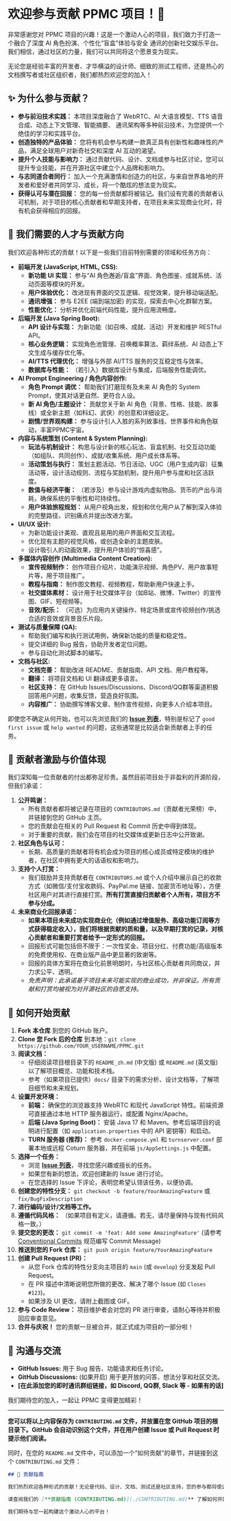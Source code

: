 # 欢迎参与贡献 PPMC 项目！🎉

非常感谢您对 PPMC 项目的兴趣！这是一个激动人心的项目，我们致力于打造一个融合了深度 AI 角色扮演、个性化“盲盒”体验与安全  通讯的创新社交娱乐平台。我们相信，通过社区的力量，我们可以共同将这个愿景变为现实。

无论您是经验丰富的开发者、才华横溢的设计师、细致的测试工程师，还是热心的文档撰写者或社区组织者，我们都热烈欢迎您的加入！

## ✨ 为什么参与贡献？

*   **参与前沿技术实践：** 本项目深度融合了 WebRTC、AI 大语言模型、TTS 语音合成、动态上下文管理、智能摘要、 通讯架构等多种前沿技术，为您提供一个绝佳的学习和实践平台。
*   **创造独特的产品体验：** 您将有机会参与构建一款真正具有创新性和趣味性的产品，满足全球用户对新奇社交和深度 AI 互动的渴望。
*   **提升个人技能与影响力：** 通过贡献代码、设计、文档或参与社区讨论，您可以提升专业技能，并在开源社区中建立个人品牌和影响力。
*   **与志同道合者同行：** 加入一个充满激情和创造力的社区，与来自世界各地的开发者和爱好者共同学习、成长，将一个酷炫的想法变为现实。
*   **获得认可与潜在回报：** 您的每一份贡献都将被铭记。我们设有完善的贡献者认可机制，对于项目的核心贡献者和早期支持者，在项目未来实现商业化时，将有机会获得相应的回报。

## 🚀 我们需要的人才与贡献方向

我们欢迎各种形式的贡献！以下是一些我们目前特别需要的领域和任务方向：

*   **前端开发 (JavaScript, HTML, CSS):**
    *   **新功能 UI 实现：** 参与“AI 角色邂逅/盲盒”界面、角色图鉴、成就系统、活动页面等模块的开发。
    *   **用户体验优化：** 改进现有界面的交互逻辑、视觉效果，提升移动端适配。
    *   **通讯增强：** 参与 E2EE (端到端加密) 的实现，探索去中心化群聊方案。
    *   **性能优化：** 分析并优化前端代码性能，提升应用流畅度。
*   **后端开发 (Java Spring Boot):**
    *   **API 设计与实现：** 为新功能（如召唤、成就、活动）开发和维护 RESTful API。
    *   **核心业务逻辑：** 实现角色池管理、召唤概率算法、羁绊系统、AI 动态上下文生成与缓存优化等。
    *   **AI/TTS 代理优化：** 增强与外部 AI/TTS 服务的交互稳定性与效率。
    *   **数据库与性能：** （若引入）数据库设计与集成，后端服务性能调优。
*   **AI Prompt Engineering / 角色内容创作:**
    *   **角色 Prompt 调优：** 帮助我们打磨现有及未来 AI 角色的 System Prompt，使其对话更自然、更符合人设。
    *   **新 AI 角色/主题设计：** 贡献您关于新 AI 角色（背景、性格、技能、故事线）或全新主题（如科幻、武侠）的创意和详细设定。
    *   **剧情/世界观构建：** 参与设计引人入胜的系列故事线、世界事件和角色联动，丰富PPMC宇宙。
*   **内容与系统策划 (Content & System Planning):**
    *   **玩法与机制设计：** 构思与设计新的核心玩法、盲盒机制、社交互动功能（如组队、共同创作）、成就/收集系统、用户成长体系等。
    *   **活动策划与执行：** 策划主题活动、节日活动、UGC（用户生成内容）征集活动等，设计活动规则、流程与奖励机制，提升用户参与度和社区活跃度。
    *   **数值与经济平衡：** （若涉及）参与设计游戏内虚拟物品、货币的产出与消耗，确保系统的平衡性和可持续性。
    *   **用户体验旅程规划：** 从用户视角出发，规划和优化用户从了解到深入体验的完整路径，识别痛点并提出改进方案。
*   **UI/UX 设计:**
    *   为新功能设计美观、直观且易用的用户界面和交互流程。
    *   优化现有主题的视觉风格，或创造全新的主题皮肤。
    *   设计吸引人的动画效果，提升用户体验的“惊喜感”。
*   **多媒体内容创作 (Multimedia Content Creation):**
    *   **宣传视频制作：** 创作项目介绍片、功能演示视频、角色PV、用户故事短片等，用于项目推广。
    *   **教程与指南：** 制作图文教程、视频教程，帮助新用户快速上手。
    *   **社交媒体素材：** 设计用于社交媒体平台（如B站、微博、Twitter）的宣传图、GIF、短视频等。
    *   **音效/配乐：** （可选）为应用内关键操作、特定场景或宣传视频创作/挑选合适的音效或背景音乐片段。
*   **测试与质量保障 (QA):**
    *   帮助我们编写和执行测试用例，确保新功能的质量和稳定性。
    *   提交详细的 Bug 报告，协助开发者定位问题。
    *   参与自动化测试脚本的编写。
*   **文档与社区:**
    *   **文档完善：** 帮助改进 README、贡献指南、API 文档、用户教程等。
    *   **翻译：** 将项目文档和 UI 翻译成更多语言。
    *   **社区支持：** 在 GitHub Issues/Discussions、Discord/QQ群等渠道积极回答用户问题，收集反馈，营造良好氛围。
    *   **内容推广：** 协助撰写博客文章、制作宣传视频，向更多人介绍本项目。

即使您不确定从何开始，也可以先浏览我们的 [**Issue 列表**](https://github.com/git-hub-cc/PPMC/issues)，特别是标记了 `good first issue` 或 `help wanted` 的问题，这些通常是比较适合新贡献者上手的任务。

## 💖 贡献者激励与价值体现

我们深知每一位贡献者的付出都弥足珍贵。虽然目前项目处于非盈利的开源阶段，但我们承诺：

1.  **公开鸣谢：**
    *   所有贡献者都将被记录在项目的 `CONTRIBUTORS.md`（贡献者光荣榜）中，并链接到您的 GitHub 主页。
    *   您的贡献会在相关的 Pull Request 和 Commit 历史中得到体现。
    *   对于重要的贡献，我们会在项目的社交媒体或更新日志中公开致谢。
2.  **社区角色与认可：**
    *   长期、高质量的贡献者将有机会成为项目的核心成员或特定模块的维护者，在社区中拥有更大的话语权和影响力。
3.  **支持个人打赏：**
    *   我们鼓励并支持贡献者在 `CONTRIBUTORS.md` 或个人介绍中展示自己的收款方式（如微信/支付宝收款码、PayPal.me 链接、加密货币地址等），方便社区用户对其进行直接打赏。**所有打赏直接归贡献者个人所有，项目方不参与分成。**
4.  **未来商业化回报承诺：**
    *   **如果本项目未来成功实现商业化（例如通过增值服务、高级功能订阅等方式获得稳定收入），我们将根据贡献的质和量，以及早期打赏的记录，对核心贡献者和重要打赏者给予一定形式的回报。**
    *   回报形式可能包括但不限于：一次性奖金、项目分红、付费功能/高级版本的免费使用权、在商业版产品中更显著的致谢等。
    *   回报的具体方案将在商业化前景明朗时，与社区核心贡献者共同商议，并力求公平、透明。
    *   *免责声明：此承诺基于项目未来可能实现的商业成功，并非保证。所有贡献和打赏均被视为对开源社区的自愿支持。*

## 🚀 如何开始贡献

1.  **Fork 本仓库** 到您的 GitHub 账户。
2.  **Clone 您 Fork 后的仓库** 到本地：`git clone https://github.com/YOUR_USERNAME/PPMC.git`
3.  **阅读文档：**
    *   仔细阅读项目根目录下的 `README_zh.md` (中文版) 或 `README.md` (英文版) 以了解项目概览、功能和技术栈。
    *   参考（如果项目已提供）`docs/` 目录下的需求分析、设计文档等，了解项目细节和未来规划。
4.  **设置开发环境：**
    *   **前端：** 确保您的浏览器支持 WebRTC 和现代 JavaScript 特性。前端资源可直接通过本地 HTTP 服务器运行，或配置 Nginx/Apache。
    *   **后端 (Java Spring Boot)：** 安装 Java 17 和 Maven。参考后端项目的说明进行配置（如 `application.properties` 中的 API 密钥等）和启动。
    *   **TURN 服务器 (推荐)：** 参考 `docker-compose.yml` 和 `turnserver.conf` 部署本地或远程 Coturn 服务器，并在前端 `js/AppSettings.js` 中配置。
5.  **选择一个任务：**
    *   浏览 [**Issue 列表**](https://github.com/git-hub-cc/PPMC/issues)，寻找您感兴趣或擅长的任务。
    *   如果您有新的想法，欢迎创建新的 Issue 进行讨论。
    *   在您选择的 Issue 下评论，表明您希望认领该任务，以便协调。
6.  **创建您的特性分支：** `git checkout -b feature/YourAmazingFeature` 或 `fix/BugFixDescription`
7.  **进行编码/设计/文档等工作。**
8.  **遵循代码风格：** （如果项目有定义，请遵循。若无，请尽量保持与现有代码风格一致。）
9.  **提交您的更改：** `git commit -m 'feat: Add some AmazingFeature'` (请参考 [Conventional Commits](https://www.conventionalcommits.org/) 规范编写 Commit Message)
10. **推送到您的 Fork 仓库：** `git push origin feature/YourAmazingFeature`
11. **创建 Pull Request (PR)：**
    *   从您 Fork 仓库的特性分支向主项目的 `main` (或 `develop`) 分支发起 Pull Request。
    *   在 PR 描述中清晰说明您所做的更改、解决了哪个 Issue (如 `Closes #123`)。
    *   如果涉及 UI 更改，请附上截图或 GIF。
12. **参与 Code Review：** 项目维护者会对您的 PR 进行审查，请耐心等待并积极回应审查意见。
13. **合并与庆祝！** 您的贡献一旦被合并，就正式成为项目的一部分啦！

## 💬 沟通与交流

*   **GitHub Issues:** 用于 Bug 报告、功能请求和任务讨论。
*   **GitHub Discussions:** (如果开启) 用于更开放的问答、想法分享和社区交流。
*   **[在此添加您的即时通讯群组链接，如 Discord, QQ群, Slack 等 - 如果有的话]**

我们期待您的加入，一起让 PPMC 变得更加精彩！

---

**您可以将以上内容保存为 `CONTRIBUTING.md` 文件，并放置在您 GitHub 项目的根目录下。GitHub 会自动识别这个文件，并在用户创建 Issue 或 Pull Request 时提示他们阅读。**

同时，在您的 `README.md` 文件中，可以添加一个“如何贡献”的章节，并链接到这个 `CONTRIBUTING.md` 文件：

```markdown
## 🤝 贡献指南

我们热烈欢迎各种形式的贡献！无论是代码、设计、文档、测试还是社区支持，您的参与都将使这个项目变得更好。

请查阅我们的 [**贡献指南 (CONTRIBUTING.md)](./CONTRIBUTING.md)** 了解如何开始。

我们期待与您一起构建这个激动人心的平台！